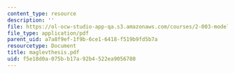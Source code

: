 ```yaml
---
content_type: resource
description: ''
file: https://ol-ocw-studio-app-qa.s3.amazonaws.com/courses/2-003-modeling-dynamics-and-control-i-spring-2005/f5e18d0a075bb17a92b4522ea9056780_maglevthesis.pdf
file_type: application/pdf
parent_uid: a7a8f9ef-1f9b-6ce1-6418-f519b9fd5b7a
resourcetype: Document
title: maglevthesis.pdf
uid: f5e18d0a-075b-b17a-92b4-522ea9056780
---
```

